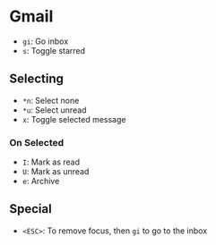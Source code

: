 # Gmail

* `gi`: Go inbox
* `s`: Toggle starred

## Selecting

* `*n`: Select none
* `*u`: Select unread
* `x`: Toggle selected message

### On Selected

* `I`: Mark as read
* `U`: Mark as unread
* `e`: Archive

## Special

* `<ESC>`: To remove focus, then `gi` to go to the inbox
